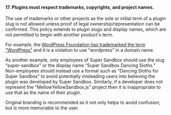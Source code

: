 <h4>17. Plugins must respect trademarks, copyrights, and project names.</h4>

The use of trademarks or other projects as the sole or initial term of a plugin slug is not allowed unless proof of legal ownership/representation can be confirmed. This policy extends to plugin slugs and display names, which are not permitted to begin with another product's term.

For example, the <a href="http://wordpressfoundation.org/trademark-policy/">WordPress Foundation has trademarked the term “WordPress”</a> and it is a violation to use “wordpress” in a domain name.

As another example, only employees of Super Sandbox should use the slug “super-sandbox" or the display name “Super Sandbox Dancing Sloths.” Non-employees should instead use a format such as “Dancing Sloths for Super Sandbox” to avoid potentially misleading users into believing the plugin was developed by Super Sandbox. Similarly, if a developer does not represent the "MellowYellowSandbox.js" project then it is inappropriate to use that as the name of their plugin.

Original branding is recommended as it not only helps to avoid confusion, but is more memorable to the user.
